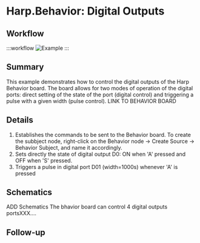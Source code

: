 # Harp.Behavior: Digital Outputs

## Workflow

:::workflow
![Example](~/workflows/examples.starter/Harp/Harp.Behavior/DigitalOutputs/DigitalOutputs.bonsai)
:::

## Summary
This example demonstrates how to control the digital outputs of the Harp Behavior board. The board allows for two modes of operation of the digital ports: direct setting of the state of the port (digital control) and triggering a pulse with a given width (pulse control).
LINK TO BEHAVIOR BOARD

## Details
1. Establishes the commands to be sent to the Behavior board. To create the subbject node, right-click on the Behavior node -> Create Source -> Behavior Subject, and name it accordingly. 
2. Sets directly the state of digital output D0: ON when 'A' pressed and OFF when 'S' pressed.
3. Triggers a pulse in digital port D01 (width=1000s) whenever 'A' is pressed

## Schematics
ADD Schematics
The bhavior board can control 4 digital outputs  portsXXX....

## Follow-up





